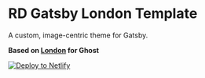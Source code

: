 # RD Gatsby London Template

A custom, image-centric theme for Gatsby.

**Based on [London](https://github.com/TryGhost/London) for Ghost**

[![Deploy to Netlify](https://www.netlify.com/img/deploy/button.svg)](https://app.netlify.com/start/deploy?repository=https://github.com/RepDefHosting/MPDSBuild&stack=cms)
